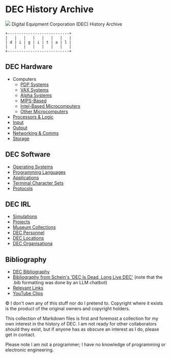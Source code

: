 # DEC History Archive
![](https://upload.wikimedia.org/wikipedia/commons/9/90/Digital_Equipment_Corporation_1993_logo.svg)
Digital Equipment Corporation (DEC) History Archive

```
+---------------------------+ 
|   |   |   |   |   |   |   | 
| d | i | g | i | t | a | l | 
|   |   |   |   |   |   |   | 
+---------------------------+
```

## DEC  Hardware
- Computers
  - [PDP Systems](DEC-hardware-PDP.md)
  - [VAX Systems](DEC-hardware-VAX.md)
  - [Alpha Systems](DEC-hardware-AXP.md)
  - [MIPS-Based](DEC-hardware-MIPS.md)
  - [Intel-Based Microcomputers](DEC-hardware-intel.md)
  - [Other Microcomputers](DEC-hardware-other-micro.md)
- [Processors & Logic](DEC-processors-and-logic-modules.md)
- [Input](DEC-hardware-input.md)
- [Output](DEC-hardware-output.md)
- [Networking & Comms](DEC-hardware-comms.md)
- [Storage](DEC-hardware-storage.md)

## DEC Software
- [Operating Systems](DEC-operating-systems.md)
- [Programming Languages](DEC-programming-languages.md)
- [Applications](DEC-software-applications.md)
- [Terminal Character Sets](DEC-terminal-charsets.md)
- [Protocols](DEC-protocols.md)

## DEC IRL
- [Simulations](sims.md)
- [Projects](hardware-projects.md)
- [Museum Collections](museum-collections.md)
- [DEC Personnel](DEC-personnel.md)
- [DEC Locations](DEC-locations.md)
- [DEC Organisationa](DEC-orgs.md)

## Bibliography
- [DEC Bibliography](books-and-articles.bib)
- [Bibliography from Schein's 'DEC Is Dead, Long Live DEC'](citations-long-live-dec.bib) (note that the .bib formatting was done by an LLM chatbot)
- [Relevant Links](links.md)
- [YouTube Clips](youtube-clips.md)

© I don't own any of this stuff nor do I pretend to. Copyright where it exists is  the product of the original owners and copyright holders. 

This collection of Markdown files  is first and foremost a collection for my own interest in the history of DEC. I am not ready for other collaborators should they exist, but if anyone has as obscure an interest as I do, please get in contact. 

Please note I am not a programmer; I have no knowledge of programming or electronic engineering.
